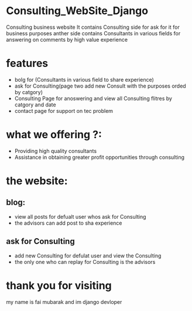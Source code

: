 # Consulting_WebSite_Django
Consulting business website It contains Consulting side for ask for it for business  purposes anther side contains Consultants in various fields for answering on comments by high value experience 
# features 
* bolg for (Consultants in various field to share experience)
* ask for Consulting(page two add new Consult with the purposes orded by catgory)
* Consulting Page for anoswering and view all Consulting flitres by catgory and date
* contact page for support on tec problem
# what we offering ?:
* Providing high quality consultants
* Assistance in obtaining greater profit opportunities through consulting
# the website:
## blog:
  * view all posts for defualt user whos ask for Consulting
  * the advisors can add post to sha experience 
 ## ask for Consulting 
  * add new Consulting for defulat user and view the Consulting
  * the only one who can replay for Consulting is the advisors
 # thank you for visiting 
 my name is fai mubarak and im django devloper 
